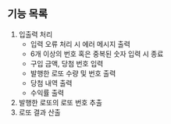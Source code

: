 ## 기능 목록
1. 입출력 처리
    - 입력 오류 처리 시 에러 메시지 출력
    - 6개 이상의 번호 혹은 중복된 숫자 입력 시 종료
    - 구입 금액, 당첨 번호 입력
    - 발행한 로또 수량 및 번호 출력
    - 당첨 내역 출력
    - 수익률 출력
2. 발행한 로또의 로또 번호 추출
3. 로또 결과 산출
